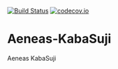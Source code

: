 [![Build Status](https://travis-ci.org/PeterMitrano/Aeneas-KabaSuji.svg?branch=master)](https://travis-ci.org/PeterMitrano/Aeneas-KabaSuji)
[![codecov.io](https://codecov.io/github/PeterMitrano/Aeneas-KabaSuji/coverage.svg?branch=master)](https://codecov.io/github/PeterMitrano/Aeneas-KabaSuji?branch=master)

# Aeneas-KabaSuji
Aeneas KabaSuji
